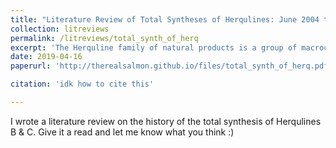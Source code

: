 ```yaml
---
title: "Literature Review of Total Syntheses of Herqulines: June 2004 to February 2019"
collection: litreviews
permalink: /litreviews/total_synth_of_herq
excerpt: 'The Herquline family of natural products is a group of macrocyclic piperazines that display inhibition of influenza virus replication (Herquline A) and platelet aggregation (Herquline B). The central difficulties, and opportunities, of their synthesis are the formation of a strained biaryl C-C bond and the selective reductions of the dityrosine aromatic rings and amides. This literature review will focus on relevant PhD theses as well as the recently published work of the Wood group, the Baran group, and Schindler group (2018-2019) detailing the total synthesis of Herqulines B & C.'
date: 2019-04-16
paperurl: 'http://therealsalmon.github.io/files/total_synth_of_herq.pdf'

citation: 'idk how to cite this'

---
```


I wrote a literature review on the history of the total synthesis of Herqulines B & C. Give it a read and let me know what you think :)
